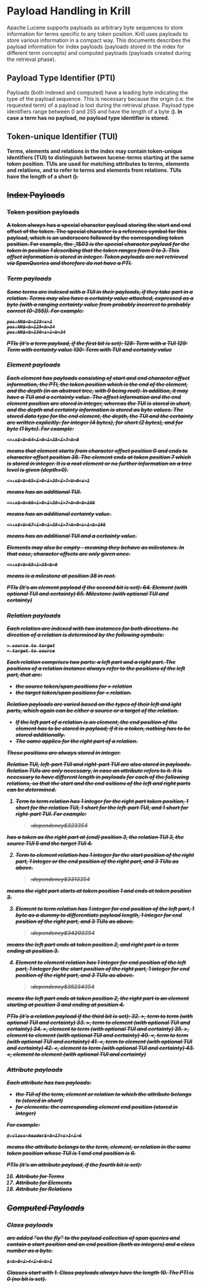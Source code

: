 # Payload Handling in Krill
Apache Lucene supports payloads as arbitrary byte sequences to store information for terms specific to any token position. Krill uses payloads to store various information in a compact way. This documents describes the payload information for index payloads (payloads stored in the index for different term concepts) and computed payloads (payloads created during the retrieval phase).

## Payload Type Identifier (PTI)
Payloads (both indexed and computed) have a leading byte indicating the type of the payload sequence. This is necessary because the origin (i.e. the requested term) of a payload is lost during the retrieval phase. Payload type identifiers range between 0 and 255 and have the length of a byte (<b>). In case a term has no payload, no payload type identifier is stored.

## Token-unique Identifier (TUI)
Terms, elements and relations in the index may contain token-unique identifiers (TUI) to distinguish between lucene-terms starting at the same token position. TUIs are used for matching attributes to terms, elements and relations, and to refer to terms and elements from relations. TUIs have the length of a short (<s>).

## Index Payloads

### Token position payloads
A token always has a special character payload storing the start and end offset of the token. The special character is a reference symbol for this payload, which is an underscore followed by the corresponding token position. For example, the _1$<i>0<i>3 is the special character payload for the token in position 1 describing that the token ranges from 0 to 3. This offset information is stored in integer.
Token payloads are not retrieved via SpanQueries and therefore do not have a PTI.

### Term payloads
Some terms are indexed with a TUI in their payloads, if they take part in a relation.
Terms may also have a certainty value attached, expressed as a byte (with a ranging certainty value from probably incorrect to probably correct (0-255)). For example:

    pos:NN$<b>128<s>1
    pos:NN$<b>129<b>34
    pos:NN$<b>130<s>1<b>34

*PTIs* (it’s a term payload, if the first bit is set):
128: Term with a TUI
129: Term with certainty value
130: Term with TUI and certainty value

### Element payloads
Each element has payloads consisting of start and end character
offset information, the PTI, the token position which is the end of
the element, and the depth (in an abstract tree, with 0 being root).
In addition, it may have a TUI and a certainty value.
The offset information and the end element position are stored in
integer, whereas the TUI is stored in short, and the depth and certainty
information is stored as byte values. The stored data type for the end
element, the depth, the TUI and the certainty are written explicitly:
<i> for integer (4 bytes), <s> for short (2 bytes), and <b> for byte
(1 byte). For example:

    <>:s$<b>64<i>0<i>38<i>7<b>0

means that element <s> starts from character offset position 0 and
ends to character offset position 38. The element ends at token
position 7 which is stored in integer. It is a root element or no
further information on a tree level is given (depth=0).

    <>:s$<b>65<i>0<i>38<i>7<b>0<s>1

means <s> has an additional TUI.

    <>:s$<b>66<i>0<i>38<i>7<b>0<b>166

means <s> has an additional certainty value.

    <>:s$<b>67<i>0<i>38<i>7<b>0<s>1<b>166

means <s> has an additional TUI and a certainty value.

Elements may also be empty - meaning they behave as milestones.
In that case, character offsets are only given once.

    <>:s$<b>68<i>38<b>0

means <s> is a milestone at position 38 in root.

*PTIs* (It’s an element payload if the second bit is set):
64. Element (with optional TUI and certainty)
65. Milestone (with optional TUI and certainty)

### Relation payloads
Each relation are indexed with two instances for both directions.
he direction of a relation is determined by the following symbols: 

    > source to target
	< target to source

Each relation comprises two parts: a left part and a right part.
The positions of a relation instance always refer to the positions
of the left part, that are:
* the source token/span positions for > relation 
* the target token/span positions for < relation.

Relation payloads are varied based on the types of their left and
ight parts, which again can be either a source or a target of the
relation. 

* If the left part of a relation is an element, the end position
  of the element has to be stored in payload; if it is a token,
  nothing has to be stored additionally.
* The same applies for the right part of a relation. 

These positions are always stored in integer. 

Relation TUI, left-part TUI and right-part TUI are also stored in
payloads. Relation TUIs are only necessary, in case an attribute
refers to it. It is necessary to have different length in payloads
for each of the following relations, so that the start and the end
ositions of the left and right parts can be determined. 

1. Term to term relation
has 1 integer for the right part token position, 1 short for the
relation TUI, 1 short for the left-part TUI, and 1 short for
right-part TUI. For example:

    >:dependency$<b>32<i>3<s>3<s>5<s>4

has a token as the right part at (end) position 3, the relation
TUI 3, the source TUI 5 and the target TUI 4.

2. Term to element relation
has 1 integer for the start position of the right part, 1 integer
or the end position of the right part, and 3 TUIs as above.

    >:dependency$<b>33<i>1<i>3<s>3<s>5<s>4

means the right part starts at token position 1 and ends at token
position 3.

3. Element to term relation
has 1 integer for end position of the left part, 1 byte as a dummy
to differentiate payload length, 1 integer for end position of the
right part, and 3 TUIs as above.

    >:dependency$<b>34<i>2<b>0<i>3<s>3<s>5<s>4

means the left part ends at token position 2, and right part is a
term ending at position 3.

4. Element to element relation
has 1 integer for end position of the left part, 1 integer for the
start position of the right part, 1 integer for end position of the
right part, and 3 TUIs as above.

    >:dependency$<b>35<i>2<i>3<i>4<s>3<s>5<s>4

means the left part ends at token position 2, the right part is an
element starting at position 3 and ending at position 4.

*PTIs* (it’s a relation payload if the third bit is set):
32. >, term to term (with optional TUI and certainty)
33. >, term to element (with optional TUI and certainty)
34. >, element to term (with optional TUI and certainty)
35. >, element to element (with optional TUI and certainty)
40. <, term to term (with optional TUI and certainty)
41. <, term to element (with optional TUI and certainty)
42. <, element to term (with optional TUI and certainty)
43. <, element to element (with optional TUI and certainty)

### Attribute payloads
Each attribute has two payloads: 
* the TUI of the term, element or relation to which the attribute
  belongs to (stored in short)
* for elements: the corresponding element end position (stored in integer)

For example:

    @:class=header$<b>17<s>1<i>6

means the attribute belongs to the term, element, or relation in the
same token position whose TUI is 1 and end position is 6.

*PTIs* (it’s an attribute payload, if the fourth bit is set):

16. Attribute for Terms
17. Attribute for Elements
18. Attribute for Relations

## Computed Payloads
### Class payloads
are added "on the fly" to the payload collection of span queries and
contain a start position and an end position (both as integers) and
a class number as a byte.

    $<b>0<i>4<i>6<b>1

Classes start with 1.
Class payloads always have the length 10.
The **PTI** is 0 (no bit is set).
